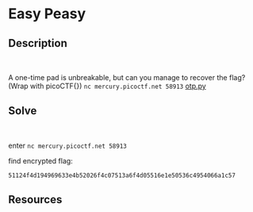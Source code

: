 # Easy Peasy
## Description
<br>

A one-time pad is unbreakable, but can you manage to recover the flag? (Wrap with picoCTF{}) ```nc mercury.picoctf.net 58913``` [otp.py](https://mercury.picoctf.net/static/e87ba627b72932bdb57b31bbac3c22c5/otp.py)

## Solve
<br>

enter ```nc mercury.picoctf.net 58913```

find encrypted flag:

```51124f4d194969633e4b52026f4c07513a6f4d05516e1e50536c4954066a1c57```



## Resources
<br>
